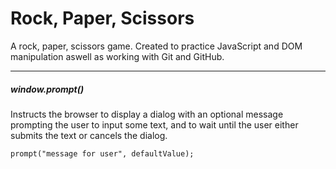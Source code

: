 # Rock, Paper, Scissors

A rock, paper, scissors game. Created to practice JavaScript and DOM manipulation aswell as working with Git and GitHub.

-----

##### window.prompt()
Instructs the browser to display a dialog with an optional message prompting the user to input some text, and to wait until the user either submits the text or cancels the dialog.

    prompt("message for user", defaultValue);
